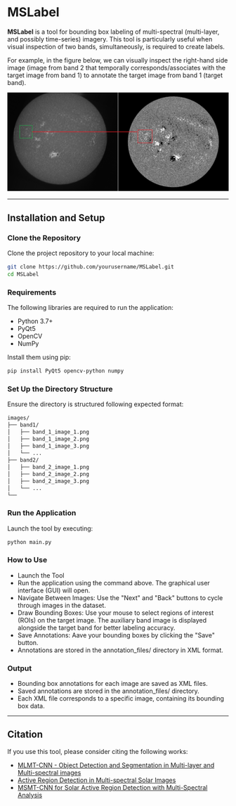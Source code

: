 # MSLabel

**MSLabel** is a tool for bounding box labeling of multi-spectral (multi-layer, and possibly time-series) imagery. This tool is particularly useful when visual inspection of two bands, simultaneously, is required to create labels. 

For example, in the figure below, we can visually inspect the right-hand side image (image from band 2 that temporally corresponds/associates with the target image from band 1) to annotate the target image from band 1 (target band).

![Screenshot](samples/sample.png)

---




## Installation and Setup

### Clone the Repository
   Clone the project repository to your local machine:
   ```bash
   git clone https://github.com/yourusername/MSLabel.git
   cd MSLabel
   ```

### Requirements
The following libraries are required to run the application:

- Python 3.7+
- PyQt5
- OpenCV
- NumPy

Install them using pip:
```bash
pip install PyQt5 opencv-python numpy
```



### Set Up the Directory Structure
Ensure the directory is structured following expected format:

```
images/
├── band1/
│   ├── band_1_image_1.png
│   ├── band_1_image_2.png
│   ├── band_1_image_3.png
│   └── ...
├── band2/
│   ├── band_2_image_1.png
│   ├── band_2_image_2.png
│   ├── band_2_image_3.png
│   └── ...
└── 
```



### Run the Application
Launch the tool by executing:

```bash
python main.py
```

### How to Use
- Launch the Tool
- Run the application using the command above. The graphical user interface (GUI) will open.
- Navigate Between Images: Use the "Next" and "Back" buttons to cycle through images in the dataset.
- Draw Bounding Boxes: Use your mouse to select regions of interest (ROIs) on the target image. The auxiliary band image is displayed alongside the target band for better labeling accuracy.
- Save Annotations: Aave your bounding boxes by clicking the "Save" button.
- Annotations are stored in the annotation_files/ directory in XML format.

### Output
- Bounding box annotations for each image are saved as XML files.
- Saved annotations are stored in the annotation_files/ directory.
- Each XML file corresponds to a specific image, containing its bounding box data.


---

## Citation

If you use this tool, please consider citing the following works:

- [MLMT-CNN - Object Detection and Segmentation in Multi-layer and Multi-spectral images](https://doi.org/10.1007/s00138-021-01261-y)
- [Active Region Detection in Multi-spectral Solar Images](https://www.scitepress.org/Link.aspx?doi=10.5220/0010310504520459)
- [MSMT-CNN for Solar Active Region Detection with Multi-Spectral Analysis](https://doi.org/10.1007/s42979-022-01088-y)


